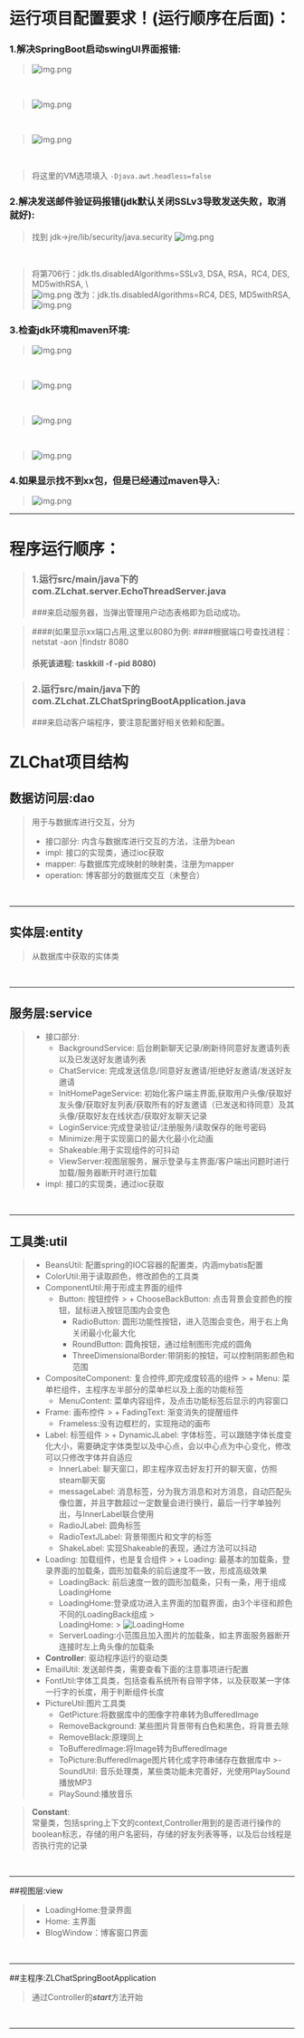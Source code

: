 # 运行项目配置要求！(运行顺序在后面)：
### 1.解决SpringBoot启动swingUI界面报错:
>![img.png](src/main/resources/readMe/tip1.png)

<br>

>![img.png](src/main/resources/readMe/tip2.png)

<br> 

>![img.png](src/main/resources/readMe/tip3.png)

<br> 

>将这里的VM选项填入
`-Djava.awt.headless=false`
### 2.解决发送邮件验证码报错(jdk默认关闭SSLv3导致发送失败，取消就好):

>找到 jdk->jre/lib/security/java.security
> ![img.png](src/main/resources/readMe/tip4.png)

<br>

>将第706行：jdk.tls.disabledAlgorithms=SSLv3, DSA, RSA，RC4, DES, MD5withRSA, \ <br>
> ![img.png](src/main/resources/readMe/tip5.png)
>改为：jdk.tls.disabledAlgorithms=RC4, DES, MD5withRSA, \
> ![img.png](src/main/resources/readMe/tip6.png)

### 3.检查jdk环境和maven环境:
> ![img.png](src/main/resources/readMe/tip7.png)

<br> 

> ![img.png](src/main/resources/readMe/tip8.png)

<br> 

> ![img.png](src/main/resources/readMe/tip9.png)

<br> 

> ![img.png](src/main/resources/readMe/tip10.png)


### 4.如果显示找不到xx包，但是已经通过maven导入:
> ![img.png](src/main/resources/readMe/tip11.png)


---
# 程序运行顺序：
>### 1.运行src/main/java下的com.ZLchat.server.EchoThreadServer.java
>###来启动服务器，当弹出管理用户动态表格即为启动成功。

> ####(如果显示xx端口占用,这里以8080为例:
>####根据端口号查找进程： netstat -aon |findstr 8080
> #### 杀死该进程: taskkill -f -pid 8080)

>### 2.运行src/main/java下的com.ZLchat.ZLChatSpringBootApplication.java
>###来启动客户端程序，要注意配置好相关依赖和配置。

# ZLChat项目结构
## 数据访问层:dao
>用于与数据库进行交互，分为
>- 接口部分: 内含与数据库进行交互的方法，注册为bean
>- impl:  接口的实现类，通过ioc获取
>- mapper: 与数据库完成映射的映射类，注册为mapper
>- operation: 博客部分的数据库交互（未整合）

<br>

---

## 实体层:entity
>从数据库中获取的实体类

<br>

---

## 服务层:service
>- 接口部分:
   >    - BackgroundService: 后台刷新聊天记录/刷新待同意好友邀请列表以及已发送好友邀请列表
>    - ChatService:  完成发送信息/同意好友邀请/拒绝好友邀请/发送好友邀请
>    - InitHomePageService:  初始化客户端主界面,获取用户头像/获取好友头像/获取好友列表/获取所有的好友邀请（已发送和待同意）及其头像/获取好友在线状态/获取好友聊天记录
>    - LoginService:完成登录验证/注册服务/读取保存的账号密码
>    - Minimize:用于实现窗口的最大化最小化动画
>    - Shakeable:用于实现组件的可抖动
>    - ViewServer:视图层服务，展示登录与主界面/客户端出问题时进行加载/服务器断开时进行加载
>- impl:  接口的实现类，通过ioc获取


<br>

---

## 工具类:util
>- BeansUtil: 配置spring的IOC容器的配置类，内涵mybatis配置
>- ColorUtil:用于读取颜色，修改颜色的工具类
>- ComponentUtil:用于形成主界面的组件
   >   - Button: 按钮控件
         >     + ChooseBackButton: 点击背景会变颜色的按钮，鼠标进入按钮范围内会变色
>     + RadioButton: 圆形功能性按钮，进入范围会变色，用于右上角关闭最小化最大化
>     + RoundButton: 圆角按钮，通过绘制图形完成的圆角
>     + ThreeDimensionalBorder:带阴影的按钮，可以控制阴影颜色和范围
>  - CompositeComponent: 复合控件,即完成度较高的组件
     >      + Menu: 菜单栏组件，主程序左半部分的菜单栏以及上面的功能标签
>      + MenuContent: 菜单内容组件，及点击功能标签后显示的内容窗口
>  - Frame: 画布控件
     >      + FadingText: 渐变消失的提醒组件
>      + Frameless:没有边框栏的，实现拖动的画布
>  - Label: 标签组件
     >      + DynamicJLabel: 字体标签，可以跟随字体长度变化大小，需要确定字体类型以及中心点，会以中心点为中心变化，修改可以只修改字体并自适应
>      + InnerLabel: 聊天窗口，即主程序双击好友打开的聊天窗，仿照steam聊天窗
>      + messageLabel: 消息标签，分为我方消息和对方消息，自动匹配头像位置，并且字数超过一定数量会进行换行，最后一行字单独列出，与InnerLabel联合使用
>      + RadioJLabel: 圆角标签
>      + RadioTextJLabel: 背景带图片和文字的标签
>      + ShakeLabel: 实现Shakeable的表现，通过方法可以抖动
>  - Loading: 加载组件，也是复合组件
     >    + Loading: 最基本的加载条，登录界面的加载条，圆形加载条的前后速度不一致，形成高级效果
>    + LoadingBack: 前后速度一致的圆形加载条，只有一条，用于组成LoadingHome
>    + LoadingHome:登录成功进入主界面的加载界面，由3个半径和颜色不同的LoadingBack组成
       >    <br>LoadingHome:
       >    ![LoadingHome](src/main/resources/readMe/loading.png)
>    + ServerLoading:小范围且加入图片的加载条，如主界面服务器断开连接时左上角头像的加载条
>- **Controller**: 驱动程序运行的驱动类
>- EmailUtil: 发送邮件类，需要查看下面的注意事项进行配置
>- FontUtil:字体工具类，包括查看系统所有自带字体，以及获取某一字体一行字的长度，用于判断组件长度
>- PictureUtil:图片工具类
   >    + GetPicture:将数据库中的图像字符串转为BufferedImage
>    + RemoveBackground: 某些图片背景带有白色和黑色，将背景去除
>    + RemoveBlack:原理同上
>    + ToBufferedImage:将Image转为BufferedImage
>    + ToPicture:BufferedImage图片转化成字符串储存在数据库中
       >-SoundUtil: 音乐处理类，某些类功能未完善好，光使用PlaySound播放MP3
>    + PlaySound:播放音乐

>****Constant****:<br>常量类，包括spring上下文的context,Controller用到的是否进行操作的boolean标志，存储的用户名密码，存储的好友列表等等，以及后台线程是否执行完的记录

<br>

---

##视图层:view
>- LoadingHome:登录界面
>- Home: 主界面
>- BlogWindow：博客窗口界面

   <br>

---
##主程序:ZLChatSpringBootApplication
>通过Controller的***start***方法开始

<br>

---

